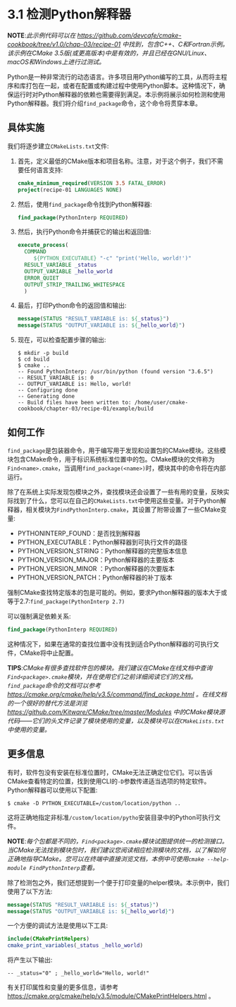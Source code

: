 # 3.1 检测Python解释器

**NOTE**:*此示例代码可以在 https://github.com/devcafe/cmake-cookbook/tree/v1.0/chap-03/recipe-01 中找到，包含C++、C和Fortran示例。该示例在CMake 3.5版(或更高版本)中是有效的，并且已经在GNU/Linux、macOS和Windows上进行过测试。*

Python是一种非常流行的动态语言。许多项目用Python编写的工具，从而将主程序和库打包在一起，或者在配置或构建过程中使用Python脚本。这种情况下，确保运行时对Python解释器的依赖也需要得到满足。本示例将展示如何检测和使用Python解释器。我们将介绍`find_package`命令，这个命令将贯穿本章。

## 具体实施

我们将逐步建立`CMakeLists.txt`文件:

1. 首先，定义最低的CMake版本和项目名称。注意，对于这个例子，我们不需要任何语言支持:

   ```cmake
   cmake_minimum_required(VERSION 3.5 FATAL_ERROR)
   project(recipe-01 LANGUAGES NONE)
   ```

2. 然后，使用`find_package`命令找到Python解释器:

   ```cmake
   find_package(PythonInterp REQUIRED)
   ```

3. 然后，执行Python命令并捕获它的输出和返回值:

   ```cmake
   execute_process(
     COMMAND
     	${PYTHON_EXECUTABLE} "-c" "print('Hello, world!')"
     RESULT_VARIABLE _status
     OUTPUT_VARIABLE _hello_world
     ERROR_QUIET
     OUTPUT_STRIP_TRAILING_WHITESPACE
     )
   ```

4. 最后，打印Python命令的返回值和输出:

   ```cmake
   message(STATUS "RESULT_VARIABLE is: ${_status}")
   message(STATUS "OUTPUT_VARIABLE is: ${_hello_world}")
   ```

5. 现在，可以检查配置步骤的输出:

   ```shell
   $ mkdir -p build
   $ cd build
   $ cmake ..
   -- Found PythonInterp: /usr/bin/python (found version "3.6.5")
   -- RESULT_VARIABLE is: 0
   -- OUTPUT_VARIABLE is: Hello, world!
   -- Configuring done
   -- Generating done
   -- Build files have been written to: /home/user/cmake-cookbook/chapter-03/recipe-01/example/build
   ```

## 如何工作

`find_package`是包装器命令，用于编写用于发现和设置包的CMake模块。这些模块包含CMake命令，用于标识系统标准位置中的包。CMake模块的文件称为` Find<name>.cmake`，当调用`find_package(<name>)`时，模块其中的命令将在内部运行。

除了在系统上实际发现包模块之外，查找模块还会设置了一些有用的变量，反映实际找到了什么，您可以在自己的`CMakeLists.txt`中使用这些变量。对于Python解释器，相关模块为`FindPythonInterp.cmake`，其设置了附带设置了一些CMake变量:

* PYTHONINTERP_FOUND：是否找到解释器
* PYTHON_EXECUTABLE：Python解释器到可执行文件的路径
* PYTHON_VERSION_STRING：Python解释器的完整版本信息
* PYTHON_VERSION_MAJOR：Python解释器的主要版本
* PYTHON_VERSION_MINOR ：Python解释器的次要版本
* PYTHON_VERSION_PATCH：Python解释器的补丁版本

强制CMake查找特定版本的包是可能的。例如，要求Python解释器的版本大于或等于2.7:`find_package(PythonInterp 2.7)`

可以强制满足依赖关系:

```cmake
find_package(PythonInterp REQUIRED)
```

这种情况下，如果在通常的查找位置中没有找到适合Python解释器的可执行文件，CMake将中止配置。

**TIPS**:*CMake有很多查找软件包的模块。我们建议在CMake在线文档中查询`Find<package>.cmake`模块，并在使用它们之前详细阅读它们的文档。`find_package`命令的文档可以参考 https://cmake.org/cmake/help/v3.5/command/find_ackage.html 。在线文档的一个很好的替代方法是浏览 https://github.com/Kitware/CMake/tree/master/Modules 中的CMake模块源代码——它们的头文件记录了模块使用的变量，以及模块可以在`CMakeLists.txt`中使用的变量。*

## 更多信息

有时，软件包没有安装在标准位置时，CMake无法正确定位它们。可以告诉CMake查看特定的位置，找到使用CLI的`-D`参数传递适当选项的特定软件。Python解释器可以使用以下配置:

```shell
$ cmake -D PYTHON_EXECUTABLE=/custom/location/python ..
```

这将正确地指定非标准`/custom/location/pytho`安装目录中的Python可执行文件。

**NOTE**:*每个包都是不同的，`Find<package>.cmake`模块试图提供统一的检测接口。当CMake无法找到模块包时，我们建议您阅读相应检测模块的文档，以了解如何正确地指导CMake。您可以在终端中直接浏览文档，本例中可使用`cmake --help-module FindPythonInterp`查看。*

除了检测包之外，我们还想提到一个便于打印变量的helper模块。本示例中，我们使用了以下方法:

```cmake
message(STATUS "RESULT_VARIABLE is: ${_status}")
message(STATUS "OUTPUT_VARIABLE is: ${_hello_world}")
```

一个方便的调试方法是使用以下工具:

```cmake
include(CMakePrintHelpers)
cmake_print_variables(_status _hello_world)
```

将产生以下输出:

```shell
-- _status="0" ; _hello_world="Hello, world!"
```

有关打印属性和变量的更多信息，请参考 https://cmake.org/cmake/help/v3.5/module/CMakePrintHelpers.html 。